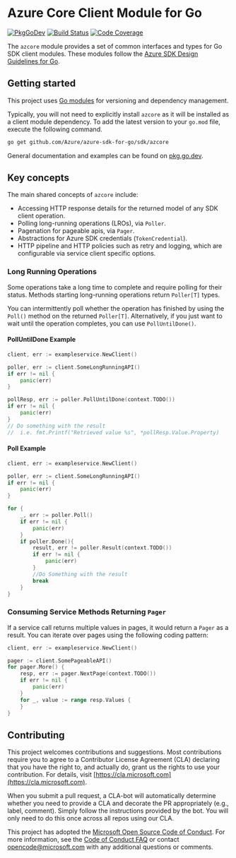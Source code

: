 # Azure Core Client Module for Go

[![PkgGoDev](https://pkg.go.dev/badge/github.com/Azure/azure-sdk-for-go/sdk/azcore)](https://pkg.go.dev/github.com/Azure/azure-sdk-for-go/sdk/azcore)
[![Build Status](https://dev.azure.com/azure-sdk/public/_apis/build/status/go/go%20-%20azcore%20-%20ci?branchName=main)](https://dev.azure.com/azure-sdk/public/_build/latest?definitionId=1843&branchName=main)
[![Code Coverage](https://img.shields.io/azure-devops/coverage/azure-sdk/public/1843/main)](https://img.shields.io/azure-devops/coverage/azure-sdk/public/1843/main)

The `azcore` module provides a set of common interfaces and types for Go SDK client modules.
These modules follow the [Azure SDK Design Guidelines for Go](https://azure.github.io/azure-sdk/golang_introduction.html).

## Getting started

This project uses [Go modules](https://github.com/golang/go/wiki/Modules) for versioning and dependency management.

Typically, you will not need to explicitly install `azcore` as it will be installed as a client module dependency.
To add the latest version to your `go.mod` file, execute the following command.

```bash
go get github.com/Azure/azure-sdk-for-go/sdk/azcore
```

General documentation and examples can be found on [pkg.go.dev](https://pkg.go.dev/github.com/Azure/azure-sdk-for-go/sdk/azcore).

## Key concepts

The main shared concepts of `azcore` include:

- Accessing HTTP response details for the returned model of any SDK client operation.
- Polling long-running operations (LROs), via `Poller`.
- Pagenation for pageable apis, via `Pager`.
- Abstractions for Azure SDK credentials (`TokenCredential`).
- HTTP pipeline and HTTP policies such as retry and logging, which are configurable via service client specific options.

### Long Running Operations

Some operations take a long time to complete and require polling for their status. Methods starting long-running operations return `Poller[T]` types.

You can intermittently poll whether the operation has finished by using the `Poll()` method on the returned `Poller[T]`.  Alternatively, if you just want to wait until the operation completes, you can use `PollUntilDone()`.


#### PollUntilDone Example
```go
client, err := exampleservice.NewClient()

poller, err := client.SomeLongRunningAPI()
if err != nil {
    panic(err)
}

pollResp, err := poller.PollUntilDone(context.TODO())
if err != nil {
    panic(err)
}
// Do something with the result
//  i.e. fmt.Printf("Retrieved value %s", *pollResp.Value.Property)

```

#### Poll Example
```go
client, err := exampleservice.NewClient()

poller, err := client.SomeLongRunningAPI()
if err != nil {
    panic(err)
}

for {
    _, err := poller.Poll()
    if err != nil {
        panic(err)
    }
    if poller.Done(){
        result, err != poller.Result(context.TODO())
        if err != nil {
            panic(err)
        }
        //Do Something with the result
        break
    }
}
```
### Consuming Service Methods Returning `Pager`

If a service call returns multiple values in pages, it would return a `Pager` as a result.  You can iterate over pages using the following coding pattern:

```go
client, err := exampleservice.NewClient()

pager := client.SomePageableAPI()
for pager.More() {
    resp, err := pager.NextPage(context.TODO())
    if err != nil {
        panic(err)
    }
    for _, value := range resp.Values {
    }
}
```

## Contributing
This project welcomes contributions and suggestions. Most contributions require
you to agree to a Contributor License Agreement (CLA) declaring that you have
the right to, and actually do, grant us the rights to use your contribution.
For details, visit [https://cla.microsoft.com](https://cla.microsoft.com).

When you submit a pull request, a CLA-bot will automatically determine whether
you need to provide a CLA and decorate the PR appropriately (e.g., label,
comment). Simply follow the instructions provided by the bot. You will only
need to do this once across all repos using our CLA.

This project has adopted the
[Microsoft Open Source Code of Conduct](https://opensource.microsoft.com/codeofconduct/).
For more information, see the
[Code of Conduct FAQ](https://opensource.microsoft.com/codeofconduct/faq/)
or contact [opencode@microsoft.com](mailto:opencode@microsoft.com) with any
additional questions or comments.
